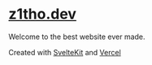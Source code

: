 # [z1tho.dev](https://z1tho.vercel.dev)

Welcome to the best website ever made.

Created with [SvelteKit](https://kit.svelte.dev) and [Vercel](https://vercel.com)
